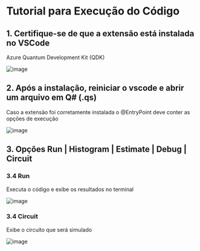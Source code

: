 # Tutorial para Execução do Código
## 1. Certifique-se de que a extensão está instalada no VSCode
Azure Quantum Development Kit (QDK)

![image](https://github.com/user-attachments/assets/c5d76d9d-d01e-44ab-9a0f-804fc333a5a9)

## 2. Após a instalação, reiniciar o vscode e abrir um arquivo em Q# (.qs)
Caso a extensão foi corretamente instalada o @EntryPoint deve conter as opções de execução

![image](https://github.com/user-attachments/assets/7fb3aafd-5e6f-4700-af28-98a22b9220bf)

## 3. Opções Run | Histogram | Estimate | Debug | Circuit

### 3.4 Run
Executa o código e exibe os resultados no terminal

![image](https://github.com/user-attachments/assets/4b5859fa-3255-4b10-8867-be3ffe56bcbf)


### 3.4 Circuit
Exibe o circuito que será simulado

![image](https://github.com/user-attachments/assets/fa46418d-5c79-423e-b02f-061163a50415)
